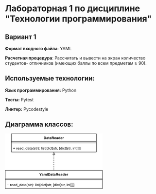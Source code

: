 # Лабораторная 1 по дисциплине "Технологии программирования"

## Вариант 1

**Формат входного файла**: YAML

**Расчетная процедура**: Рассчитать и вывести на экран количество студентов-
отличников (имеющих баллы по всем предметам ≥ 90).

## Используемые технологии:
**Язык программирования:** Python

**Тесты:** Pytest

**Линтер:** Pycodestyle

## Диаграмма классов:
![Диаграмма](imgs/Диаграмма.drawio.png)
